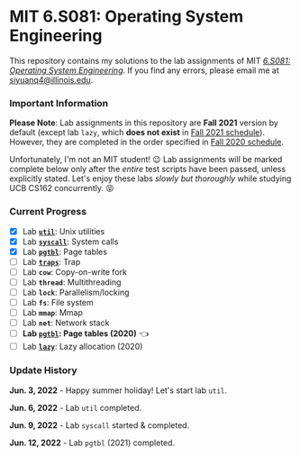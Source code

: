 # MIT 6.S081: Operating System Engineering

This repository contains my solutions to the lab assignments of MIT
[*6.S081: Operating System Engineering*](https://pdos.csail.mit.edu/6.828/2021/schedule.html). If you find any errors, please
email me at siyuanq4@illinois.edu.

### Important Information

**Please Note**: Lab assignments in this repository are **Fall 2021** version by default (except lab `lazy`, which **does not exist**
in [Fall 2021 schedule](https://pdos.csail.mit.edu/6.828/2021/schedule.html)). However, they are completed in the order specified
in [Fall 2020 schedule](https://pdos.csail.mit.edu/6.828/2020/schedule.html).

Unfortunately, I'm not an MIT student! :wink: Lab assignments will be marked complete below only after the *entire* test scripts have been
passed, unless explicitly stated. Let's enjoy these labs *slowly but thoroughly* while studying UCB CS162 concurrently. :stuck_out_tongue_closed_eyes:

### Current Progress

- [x] Lab [**`util`**](https://github.com/Brant-Skywalker/MIT-6.S081/tree/util): Unix utilities
- [x] Lab [**`syscall`**](https://github.com/Brant-Skywalker/MIT-6.S081/tree/syscall): System calls
- [x] Lab [**`pgtbl`**](https://github.com/Brant-Skywalker/MIT-6.S081/tree/pgtbl-2021): Page tables
- [ ] Lab [**`traps`**](https://github.com/Brant-Skywalker/MIT-6.S081/tree/traps): Trap
- [ ] Lab **`cow`**: Copy-on-write fork
- [ ] Lab **`thread`**: Multithreading
- [ ] Lab **`lock`**: Parallelism/locking
- [ ] Lab **`fs`**: File system
- [ ] Lab **`mmap`**: Mmap
- [ ] Lab **`net`**: Network stack
- [ ] **Lab [`pgtbl`](https://github.com/Brant-Skywalker/MIT-6.S081/tree/pgtbl-2020): Page tables (2020)** :point_left:
- [ ] Lab [**`lazy`**](https://github.com/Brant-Skywalker/MIT-6.S081/tree/lazy): Lazy allocation (2020)

### Update History

**Jun. 3, 2022** - Happy summer holiday! Let's start lab `util`.

**Jun. 6, 2022** - Lab `util` completed.

**Jun. 9, 2022** - Lab `syscall` started & completed.

**Jun. 12, 2022** - Lab `pgtbl` (2021) completed.
